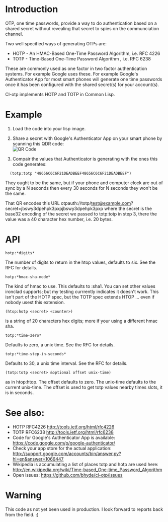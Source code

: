# Introduction

OTP, one time passwords, provide a way to do authentication based on a shared secret without revealing that
secret to spies on the communciation channel.

Two well specified ways of generating OTPs are:
 * HOTP - An HMAC-Based One-Time Password Algorithm, i.e. RFC 4226
 * TOTP - Time-Based One-Time Password Algorithm , i.e. RFC 6238

These are commonly used as one factor in two factor authentication
systems.  For example Google uses these.  For example Google's
Authenticator App for most smart phones will generate one time
passwords once it has been configured with the shared secret(s) for
your account(s).

Cl-otp implements HOTP and TOTP in Common Lisp.

# Example

1. Load the code into your lisp image.
2. Share a secret with Google's Authenticator App on your smart phone by scanning this QDR code:<br/>
![QR Code](https://www.evernote.com/shard/s2/sh/b6ef5d38-95d4-4f9c-9e87-2a9322e27cbc/db903985ef9ab7f7d4444854f13dc604/res/75b5ae09-a4ff-45e7-84c9-f9e5328ca567/skitch.png?resizeSmall&width=832 "otpauth://totp/test@example.com?secret=jbswy3dpehpk3pxpjbswy3dpehpk3pxp")

3. Compair the values that Authenticator is generating with the ones this code generates:
```common-lisp
  (totp:totp "48656C6C6F21DEADBEEF48656C6C6F21DEADBEEF")
```

They ought to be the same, but if your phone and computer clock are out of sync by a N seconds then every 30 seconds for N seconds they won't be the same.

That QR encodes this URL otpauth://totp/test@example.com?secret=jbswy3dpehpk3pxpjbswy3dpehpk3pxp
where the secret is the base32 encoding of the secret we passed to totp:totp in step 3, there the value was a 40 character hex number, i.e. 20 bytes.

# API

```common-lisp
hotp:*digits*
```
The number of digits to return in the htop values, defaults to six.  See the RFC for details.

```common-lisp
hotp:*hmac-sha-mode*
```
The kind of hmac to use.  This defaults to :sha1.  You can set other values
ironclad supports; but my testing currrently indicates it doesn't work.  This
isn't part of the HOTP spec, but the TOTP spec extends HTOP ... even if nobody
usest this extension.

```common-lisp
(htop:hotp <secret> <counter>)
```
<secret> is a string of 20 characters hex digits; more if your using a different hmac sha.
```common-lisp
totp:*time-zero*
```
Defaults to zero, a unix time.  See the RFC for details.
```common-lisp
totp:*time-step-in-seconds*
```
Defaults to 30, a unix time interval.  See the RFC for details.

```common-lisp
(totp:totp <secret> &optional offset unix-time)
```
<secret> as in htop:htop.  The offset defaults to zero.  The unix-time defaults
to the current unix-time.  The offset is used to get totp values nearby times
slots, it is in seconds.

# See also:
+ HOTP RFC4226 http://tools.ietf.org/html/rfc4226
+ TOTP RFC6238 http://tools.ietf.org/html/rfc6238
+ Code for Google's Authenticator App is available: https://code.google.com/p/google-authenticator/
+ Check your app store for the actual application: http://support.google.com/accounts/bin/answer.py?hl=en&answer=1066447
+ Wikipedia is accumulating a list of places totp and hotp are used here: http://en.wikipedia.org/wiki/Time-based_One-time_Password_Algorithm
+ Open issues: https://github.com/bhyde/cl-otp/issues

# Warning
This code as not yet been used in production.  I look forward to reports back from the field.  :)
